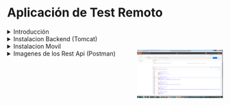 # Aplicación de Test Remoto
<details>
<summary>Introducción</summary>
<br>
Desarrollar una clase que permita la creación de objetos que representen figuras geométricas
</details>

<details>

<summary>Instalacion Backend (Tomcat)</summary>
         Proyecto montado con Spring Boot y Java 8, con los siguientes frameworks / libraries / funcionalidades:

 - Spring Boot: versión 2. posibilidad de arrancar directamente con el plugin de maven o generar un war para despliegue en 
 tomcat o similar. Con 'actuator' activado.

 - Servicio completo RESTful con Spring 

 - Capa de base de datos con Spring DATA Postgres


Requisitos:

 - Maven (instalado y configurado)

 - Postgres server (instalado y arrancado, en localhost y con el puerto por defecto)

Comandos

 - Arrancar directamente con el plugin de SpringBoot:
 
    ```
    mvn spring-boot:run
    ```

</details>
<details>
<summary>Instalacion Movil</summary>
# jgyanez - Android Architecture Sample

<img align="right" src="https://github.com/GuilleCripto/DemoSpringKotlin/blob/main/movil1.png" width="200">

</details>

<details>
   <summary>Imagenes de los Rest Api (Postman)
   <img align="right" src="https://github.com/GuilleCripto/DemoSpringKotlin/blob/main/postman1.png" width="200">
   
   </summary>
</details>

















